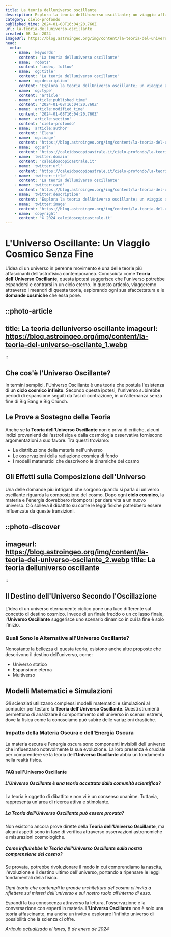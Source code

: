 ```yaml
---
title: La teoria delluniverso oscillante
description: Esplora la teoria dellUniverso oscillante; un viaggio affascinante attraverso il cosmo e i suoi infiniti cicli. Scopri di più ora!
category: cielo-profondo
published_time: 2024-01-08T16:04:20.760Z
url: la-teoria-delluniverso-oscillante
created: 08 Jan 2024
imageUrl: https://blog.astroingeo.org/img/content/la-teoria-del-universo-oscilante_1.webp
head:
  meta:
    - name: 'keywords'
      content: 'La teoria delluniverso oscillante'
    - name: 'robots'
      content: 'index, follow'
    - name: 'og:title'
      content: 'La teoria delluniverso oscillante'
    - name: 'og:description'
      content: 'Esplora la teoria dellUniverso oscillante; un viaggio affascinante attraverso il cosmo e i suoi infiniti cicli. Scopri di più ora!'
    - name: 'og:type'
      content: 'article'
    - name: 'article:published_time'
      content: '2024-01-08T16:04:20.760Z'
    - name: 'article:modified_time'
      content: '2024-01-08T16:04:20.760Z'
    - name: 'article:section'
      content: 'cielo-profondo'
    - name: 'article:author'
      content: 'Elena'
    - name: 'og:image'
      content: 'https://blog.astroingeo.org/img/content/la-teoria-del-universo-oscilante_1.webp'
    - name: 'og:url'
      content: 'https://caleidoscopioastrale.it/cielo-profondo/la-teoria-delluniverso-oscillante'
    - name: 'twitter:domain'
      content: 'caleidoscopioastrale.it'
    - name: 'twitter:url'
      content: 'https://caleidoscopioastrale.it/cielo-profondo/la-teoria-delluniverso-oscillante'
    - name: 'twitter:title'
      content: 'La teoria delluniverso oscillante'
    - name: 'twitter:card'
      content: 'https://blog.astroingeo.org/img/content/la-teoria-del-universo-oscilante_1.webp'
    - name: 'twitter:description'
      content: 'Esplora la teoria dellUniverso oscillante; un viaggio affascinante attraverso il cosmo e i suoi infiniti cicli. Scopri di più ora!'
    - name: 'twitter:image'
      content: 'https://blog.astroingeo.org/img/content/la-teoria-del-universo-oscilante_1.webp'
    - name: 'copyright'
      content: '© 2024 caleidoscopioastrale.it'
---
```

# L'Universo Oscillante: Un Viaggio Cosmico Senza Fine

L'idea di un universo in perenne movimento è una delle teorie più affascinanti dell'astrofisica contemporanea. Conosciuta come **Teoria dell'Universo Oscillante**, questa ipotesi suggerisce che l'universo potrebbe espandersi e contrarsi in un ciclo eterno. In questo articolo, viaggeremo attraverso i meandri di questa teoria, esplorando ogni sua sfaccettatura e le **domande cosmiche** che essa pone.

::photo-article
---
title: La teoria delluniverso oscillante
imageurl: https://blog.astroingeo.org/img/content/la-teoria-del-universo-oscilante_1.webp
---
::

## Che cos'è l'Universo Oscillante?

In termini semplici, l'Universo Oscillante è una teoria che postula l'esistenza di un **ciclo cosmico infinito**. Secondo questa ipotesi, l'universo subirebbe periodi di espansione seguiti da fasi di contrazione, in un'alternanza senza fine di Big Bang e Big Crunch.

## Le Prove a Sostegno della Teoria

Anche se la **Teoria dell'Universo Oscillante** non è priva di critiche, alcuni indizi provenienti dall'astrofisica e dalla cosmologia osservativa forniscono argomentazioni a suo favore. Tra questi troviamo:

- La distribuzione della materia nell'universo
- Le osservazioni della radiazione cosmica di fondo
- I modelli matematici che descrivono le dinamiche del cosmo

## Gli Effetti sulla Composizione dell'Universo

Una delle domande più intriganti che sorgono quando si parla di universo oscillante riguarda la composizione del cosmo. Dopo ogni **ciclo cosmico**, la materia e l'energia dovrebbero ricomporsi per dare vita a un nuovo universo. Ciò solleva il dibattito su come le leggi fisiche potrebbero essere influenzate da queste transizioni.

::photo-discover
---
imageurl: https://blog.astroingeo.org/img/content/la-teoria-del-universo-oscilante_2.webp
title: La teoria delluniverso oscillante
---
::

## Il Destino dell'Universo Secondo l'Oscillazione

L'idea di un universo eternamente ciclico pone una luce differente sul concetto di destino cosmico. Invece di un finale freddo o un collasso finale, l'**Universo Oscillante** suggerisce uno scenario dinamico in cui la fine è solo l'inizio.

### Quali Sono le Alternative all'Universo Oscillante?

Nonostante la bellezza di questa teoria, esistono anche altre proposte che descrivono il destino dell'universo, come:

- Universo statico
- Espansione eterna
- Multiverso

## Modelli Matematici e Simulazioni

Gli scienziati utilizzano complessi modelli matematici e simulazioni al computer per testare la **Teoria dell'Universo Oscillante**. Questi strumenti permettono di analizzare il comportamento dell'universo in scenari estremi, dove la fisica come la conosciamo può subire delle variazioni drastiche.

### Impatto della Materia Oscura e dell'Energia Oscura

La materia oscura e l'energia oscura sono componenti invisibili dell'universo che influenzano notevolmente la sua evoluzione. La loro presenza è cruciale per comprendere se la teoria dell'**Universo Oscillante** abbia un fondamento nella realtà fisica.

#### FAQ sull'Universo Oscillante

##### L'Universo Oscillante è una teoria accettata dalla comunità scientifica?
La teoria è oggetto di dibattito e non vi è un consenso unanime. Tuttavia, rappresenta un'area di ricerca attiva e stimolante.

##### La Teoria dell'Universo Oscillante può essere provata?
Non esistono ancora prove dirette della **Teoria dell'Universo Oscillante**, ma alcuni aspetti sono in fase di verifica attraverso osservazioni astronomiche e misurazioni cosmologiche.

##### Come influirebbe la Teoria dell'Universo Oscillante sulla nostra comprensione del cosmo?
Se provata, potrebbe rivoluzionare il modo in cui comprendiamo la nascita, l'evoluzione e il destino ultimo dell'universo, portando a ripensare le leggi fondamentali della fisica.

_Ogni teoria che contempli la grande architettura del cosmo ci invita a riflettere sui misteri dell'universo e sul nostro ruolo all'interno di esso._

Espandi la tua conoscenza attraverso la lettura, l'osservazione e la conversazione con esperti in materia. L'**Universo Oscillante** non è solo una teoria affascinante, ma anche un invito a esplorare l'infinito universo di possibilità che la scienza ci offre.

_Artículo actualizado el lunes, 8 de enero de 2024_